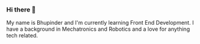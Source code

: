 ### Hi there 👋

<div>
    My name is Bhupinder and I'm currently learning Front End Development. I have a background in Mechatronics and 
    Robotics and a love for anything tech related.
</div>

<!--
**bhupi1998/bhupi1998** is a ✨ _special_ ✨ repository because its `README.md` (this file) appears on your GitHub profile.

Here are some ideas to get you started:

- 🔭 I’m currently working on ...
- 🌱 I’m currently learning ...
- 👯 I’m looking to collaborate on ...
- 🤔 I’m looking for help with ...
- 💬 Ask me about ...
- 📫 How to reach me: ...
- 😄 Pronouns: ...
- ⚡ Fun fact: ...
-->
